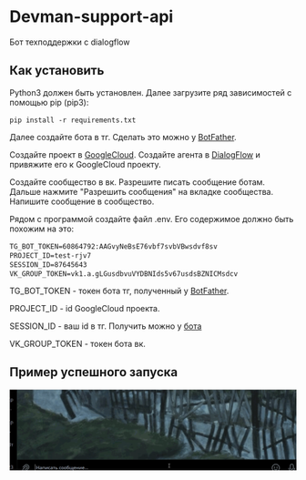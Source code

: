 # Devman-support-api
Бот техподдержки с dialogflow

## Как установить

Python3 должен быть установлен. Далее загрузите ряд зависимостей с помощью pip (pip3):

    pip install -r requirements.txt

Далее создайте бота в тг. Сделать это можно у [BotFather](https://t.me/BotFather).

Создайте проект в [GoogleCloud](https://console.cloud.google.com/).
Создайте агента в [DialogFlow](https://dialogflow.cloud.google.com/) и привяжите его к GoogleCloud проекту.

Создайте сообщество в вк. Разрешите писать сообщение ботам. Дальше нажмите "Разрешить сообщения" на вкладке сообщества. Напишите сообщение в сообщество.

Рядом с программой создайте файл .env. Его содержимое должно быть похожим на это:

    TG_BOT_TOKEN=60864792:AAGvyNeBsE76vbf7svbVBwsdvf8sv
    PROJECT_ID=test-rjv7
    SESSION_ID=87645643
    VK_GROUP_TOKEN=vk1.a.gLGusdbvuVYDBNIds5v67usdsBZNICMsdcv


TG_BOT_TOKEN - токен бота тг, полученный у [BotFather](https://t.me/BotFather).

PROJECT_ID - id GoogleCloud проекта.

SESSION_ID - ваш id в тг. Получить можно у [бота](https://t.me/getmyid_bot)

VK_GROUP_TOKEN - токен бота вк.

## Пример успешного запуска

![screen](https://github.com/MatveyKD/Devman-support-api/blob/main/Images/WorkingExample.gif)
